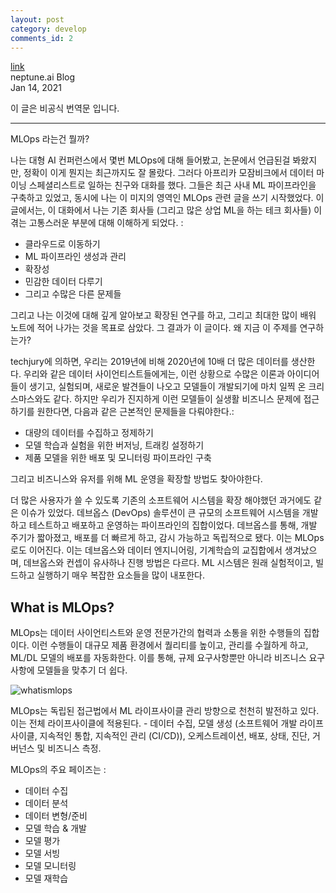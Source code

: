 ```yaml
---
layout: post
category: develop
comments_id: 2
---
```

[link](https://neptune.ai/blog/mlops-what-it-is-why-it-matters-and-how-to-implement-it-from-a-data-scientist-perspective?utm_source=reddit&utm_medium=post&utm_campaign=blog-mlops-what-it-is-why-it-matters-and-how-to-implement-it-from-a-data-scientist-perspective&utm_content=deeplearning)  
neptune.ai Blog     
Jan 14, 2021

이 글은 비공식 번역문 입니다.


-----------------------------------------------------

MLOps 라는건 뭘까?

나는 대형 AI 컨퍼런스에서 몇번 MLOps에 대해 들어봤고, 논문에서 언급된걸 봐왔지만, 정확이 이게 뭔지는 최근까지도 잘 몰랐다. 그러다 아프리카 모잠비크에서 데이터 마이닝 스페셜리스트로 일하는 친구와 대화를 했다. 그들은 최근 사내 ML 파이프라인을 구축하고 있었고, 동시에 나는 이 미지의 영역인 MLOps 관련 글을 쓰기 시작했었다. 이 글에서는, 이 대화에서 나는 기존 회사들 (그리고 많은 상업 ML을 하는 테크 회사들) 이 겪는 고통스러운 부분에 대해 이해하게 되었다. :

* 클라우드로 이동하기
* ML 파이프라인 생성과 관리
* 확장성
* 민감한 데이터 다루기
* 그리고 수많은 다른 문제들

그리고 나는 이것에 대해 깊게 알아보고 확장된 연구를 하고, 그리고 최대한 많이 배워 노트에 적어 나가는 것을 목표로 삼았다. 그 결과가 이 글이다. 왜 지금 이 주제를 연구하는가?

techjury에 의하면, 우리는 2019년에 비해 2020년에 10배 더 많은 데이터를 생산한다. 우리와 같은 데이터 사이언티스트들에게는, 이런 상황으로 수많은 이론과 아이디어들이 생기고, 실험되며, 새로운 발견들이 나오고 모델들이 개발되기에 마치 일찍 온 크리스마스와도 같다. 하지만 우리가 진지하게 이런 모델들이 실생활 비즈니스 문제에 접근하기를 원한다면, 다음과 같은 근본적인 문제들을 다뤄야한다.:

* 대량의 데이터를 수집하고 정제하기
* 모델 학습과 실험을 위한 버저닝, 트래킹 설정하기
* 제품 모델을 위한 배포 및 모니터링 파이프라인 구축

그리고 비즈니스와 유저를 위해 ML 운영을 확장할 방법도 찾아야한다.

더 많은 사용자가 쓸 수 있도록 기존의 소프트웨어 시스템을 확장 해야했던 과거에도 같은 이슈가 있었다. 데브옵스 (DevOps) 솔루션이 큰 규모의 소프트웨어 시스템을 개발하고 테스트하고 배포하고 운영하는 파이프라인의 집합이었다. 데브옵스를 통해, 개발 주기가 짧아졌고, 배포를 더 빠르게 하고, 감시 가능하고 독립적으로 됐다. 이는 MLOps로도 이어진다. 이는 데브옵스와 데이터 엔지니어링, 기계학습의 교집합에서 생겨났으며, 데브옵스와 컨셉이 유사하나 진행 방법은 다르다. ML 시스템은 원래 실험적이고, 빌드하고 실행하기 매우 복잡한 요소들을 많이 내포한다.

## What is MLOps? 

MLOps는 데이터 사이언티스트와 운영 전문가간의 협력과 소통을 위한 수행들의 집합이다. 이런 수행들이 대규모 제품 환경에서 퀄리티를 높이고, 관리를 수월하게 하고, ML/DL 모델의 배포를 자동화한다. 이를 통해, 규제 요구사항뿐만 아니라 비즈니스 요구사항에 모델들을 맞추기 더 쉽다.

![whatismlops](https://i0.wp.com/neptune.ai/wp-content/uploads/MLOps-cycle-1.jpg?resize=1024%2C576&ssl=1)

MLOps는 독립된 접근법에서 ML 라이프사이클 관리 방향으로 천천히 발전하고 있다. 이는 전체 라이프사이클에 적용된다. - 데이터 수집, 모델 생성 (소프트웨어 개발 라이프사이클, 지속적인 통합, 지속적인 관리 (CI/CD)), 오케스트레이션, 배포, 상태, 진단, 거버넌스 및 비즈니스 측정.

MLOps의 주요 페이즈는 :

* 데이터 수집
* 데이터 분석
* 데이터 변형/준비
* 모델 학습 & 개발
* 모델 평가
* 모델 서빙
* 모델 모니터링
* 모델 재학습
